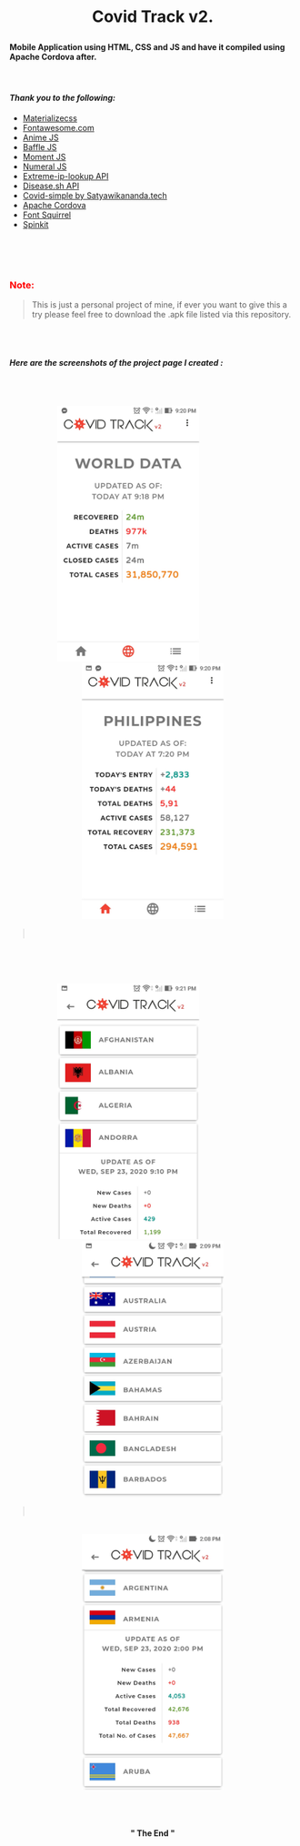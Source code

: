 
<h1><p align="center">
Covid Track v2.
</p></h1>

#### Mobile Application using HTML, CSS and JS and have it compiled using Apache Cordova after.
<br/>

#### *Thank you to the following:*


* [Materializecss](https://materializecss.com/)
* [Fontawesome.com](https://fontawesome.com/)
* [Anime JS](https://animejs.com/)
* [Baffle JS](https://camwiegert.github.io/baffle/)
* [Moment JS](https://momentjs.com/)
* [Numeral JS](http://numeraljs.com/)
* [Extreme-ip-lookup API](https://extreme-ip-lookup.com/json/)
* [Disease.sh API](https://corona.lmao.ninja/)
* [Covid-simple by Satyawikananda.tech](https://covid-simple.satyawikananda.tech/)
* [Apache Cordova](https://cordova.apache.org/)
* [Font Squirrel](https://www.fontsquirrel.com/)
* [Spinkit](https://github.com/tobiasahlin/SpinKit)

<br/>
<br/>
<br/>


<h3 style='color:red'>Note:</h3>

> This is just a personal project of mine, if ever you want to give this a try please feel free to download the .apk file listed via this repository.


<br/>
<br/>

#### *Here are the screenshots of the project page I created :*
<br/>
<br/>

<center>
<p float="left">
   <img src="IMG_for_MD/3.jpg" width="250" height="450" /> 
   &nbsp;
   &nbsp;
   &nbsp;
   &nbsp;
   &nbsp;
   &nbsp;
   &nbsp;
   &nbsp;
   &nbsp;
   &nbsp;
   &nbsp;
  <img src="IMG_for_MD/4.jpg" width="250" height="450" />  
</p>

><br/>
<br/>
<br/>
<br/>

<p float="left">
  <img src="IMG_for_MD/5.jpg" width="250" height="450" /> 
   &nbsp;
   &nbsp;
   &nbsp;
   &nbsp;
   &nbsp;
   &nbsp;
   &nbsp;
   &nbsp;
   &nbsp;
   &nbsp;
   &nbsp;
<img src="IMG_for_MD/2.jpg" width="250" height="450" /> 
</p>

><br/>
<br/>

<img src="IMG_for_MD/1.jpg" width="250" height="450" /> 

<center/>


<br/>
<br/>
<br/>

**" The End "**


               
               
                   


